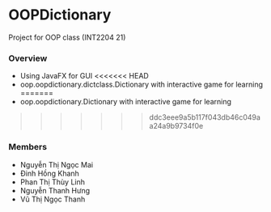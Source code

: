 # OOPDictionary
Project for OOP class (INT2204 21)
### Overview
- Using JavaFX for GUI
<<<<<<< HEAD
- oop.oopdictionary.dictclass.Dictionary with interactive game for learning
=======
- oop.oopdictionary.Dictionary with interactive game for learning
>>>>>>> ddc3eee9a5b117f043db46c049aa24a9b9734f0e
### Members
- Nguyễn Thị Ngọc Mai
- Đinh Hồng Khanh
- Phan Thị Thùy Linh
- Nguyễn Thanh Hưng
- Vũ Thị Ngọc Thanh
